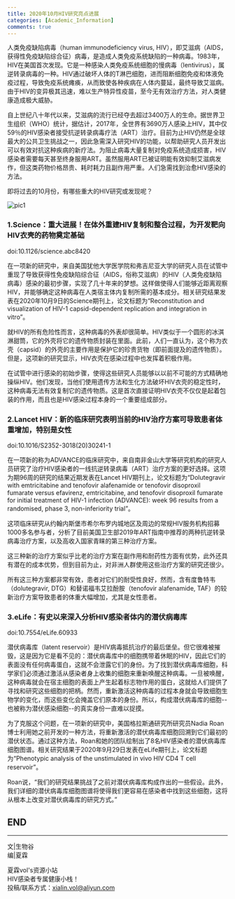 ```yaml
---
title: 2020年10月HIV研究亮点进展
categories: [Academic_Information]
comments: true
---
```


人类免疫缺陷病毒（human immunodeficiency virus, HIV），即艾滋病（AIDS，获得性免疫缺陷综合征）病毒，是造成人类免疫系统缺陷的一种病毒。1983年，HIV在美国首次发现。它是一种感染人类免疫系统细胞的慢病毒（lentivirus），属逆转录病毒的一种。HIV通过破坏人体的T淋巴细胞，进而阻断细胞免疫和体液免疫过程，导致免疫系统瘫痪，从而致使各种疾病在人体内蔓延，最终导致艾滋病。由于HIV的变异极其迅速，难以生产特异性疫苗，至今无有效治疗方法，对人类健康造成极大威胁。<br>

自上世纪八十年代以来，艾滋病的流行已经夺去超过3400万人的生命。据世界卫生组织（WHO）统计，据估计，2017年，全世界有3690万人感染上HIV，其中仅59％的HIV感染者接受抗逆转录病毒疗法（ART）治疗。目前为止HIV仍然是全球最大的公共卫生挑战之一，因此急需深入研究HIV的功能，以帮助研究人员开发出可以有效对抗这种疾病的新疗法。为阻止病毒大量复制对免疫系统造成损害，HIV感染者需要每天甚至终身服用ART。虽然服用ART已被证明能有效抑制艾滋病发作，但这类药物价格昂贵、耗时耗力且副作用严重。人们急需找到治愈HIV感染的方法。<br>

即将过去的10月份，有哪些重大的HIV研究或发现呢？<br>

![pic1](https://i.loli.net/2020/10/31/ESVUmYjoaRzAh2H.jpg)

### 1.Science：重大进展！在体外重建HIV复制和整合过程，为开发靶向HIV衣壳的药物奠定基础 <br>
doi:10.1126/science.abc8420 <br>

在一项新的研究中，来自美国犹他大学医学院和弗吉尼亚大学的研究人员在试管中重现了导致获得性免疫缺陷综合征（AIDS，俗称艾滋病）的HIV（人类免疫缺陷病毒）感染的最初步骤，实现了几十年来的梦想。这样做使得人们能够近距离观察HIV，并能够确定这种病毒在人类宿主体内复制所需的基本成分。相关研究结果发表在2020年10月9日的Science期刊上，论文标题为“Reconstitution and visualization of HIV-1 capsid-dependent replication and integration in vitro”。 <br>

就HIV的所有危险性而言，这种病毒的外表却很简单。HIV类似于一个圆形的冰淇淋甜筒，它的外壳将它的遗传物质封装在里面。此前，人们一直认为，这个称为衣壳（capsid）的外壳的主要作用是保护它的珍贵货物（即前面提及的遗传物质）。但是，这项新的研究显示，HIV衣壳在感染过程中也发挥着积极作用。<br>

在试管中进行感染的初始步骤，使得这些研究人员能够以以前不可能的方式精确地操纵HIV。他们发现，当他们使用遗传方法和生化方法破坏HIV衣壳的稳定性时，这种病毒无法有效复制它的遗传物质。这是首次直接证明HIV衣壳不仅仅是起着包装的作用，而且也是HIV感染过程本身的一个重要组成部分。<br>

### 2.Lancet HIV：新的临床研究表明当前的HIV治疗方案可导致患者体重增加，特别是女性 <br>
doi:10.1016/S2352-3018(20)30241-1 <br>

在一项新的称为ADVANCE的临床研究中，来自南非金山大学等研究机构的研究人员研究了治疗HIV感染者的一线抗逆转录病毒（ART）治疗方案的更好选择。这项为期96周的研究的结果近期发表在Lancet HIV期刊上，论文标题为“Dolutegravir with emtricitabine and tenofovir alafenamide or tenofovir disoproxil fumarate versus efavirenz, emtricitabine, and tenofovir disoproxil fumarate for initial treatment of HIV-1 infection (ADVANCE): week 96 results from a randomised, phase 3, non-inferiority trial”。 <br>

这项临床研究从约翰内斯堡市希尔布罗内城地区及周边的常规HIV服务机构招募1000多名参与者，分析了目前美国卫生部2019年ART指南中推荐的两种抗逆转录病毒治疗方案，以及高收入国家青睐的第三种治疗方案。 <br>

这三种新的治疗方案似乎比老的治疗方案在副作用和耐药性方面有优势，此外还具有潜在的成本优势，但到目前为止，对非洲人群使用这些治疗方案的研究还很少。 <br>

所有这三种方案都非常有效，患者对它们的耐受性良好，然而，含有度鲁特韦（dolutegravir, DTG）和替诺福韦艾拉酚胺（tenofovir alafenamide, TAF）的较新治疗方案导致患者的体重大幅增加，尤其是女性患者。 <br>

### 3.eLife：有史以来深入分析HIV感染者体内的潜伏病毒库 <br>
doi:10.7554/eLife.60933 <br>

潜伏病毒库（latent reservoir）是HIV病毒抵抗治疗的最后堡垒。但它很难被摧毁，这是因为它是看不见的：潜伏病毒库中的细胞携带着休眠的HIV，因此它们的表面没有任何病毒蛋白，这就不会泄露它们的身份。为了找到潜伏病毒库细胞，科学家们必须通过激活从感染者身上收集的细胞来重新唤醒这种病毒。一旦被唤醒，这种病毒就会在宿主细胞的表面上产生起着标志物作用的蛋白，这就给人们提供了寻找和研究这些细胞的把柄。然而，重新激活这种病毒的过程本身就会导致细胞生物学的变化，而这些变化会掩盖它们原本的身份。所以，构成潜伏病毒库的细胞--也被称为潜伏感染细胞--的真实身份一直难以捉摸。 <br>

为了克服这个问题，在一项新的研究中，美国格拉斯通研究所研究员Nadia Roan博士利用她之前开发的一种方法，将重新激活的潜伏病毒库细胞回溯到它们最初的潜伏状态。通过这种方法，Roan和她的团队绘制出了8名HIV感染者的潜伏病毒库细胞图谱。相关研究结果于2020年9月29日发表在eLife期刊上，论文标题为“Phenotypic analysis of the unstimulated in vivo HIV CD4 T cell reservoir”。 <br>

Roan说，“我们的研究结果挑战了之前对潜伏病毒库构成作出的一些假设。此外，我们详细的潜伏病毒库细胞图谱将使得我们更容易在感染者中找到这些细胞，这将从根本上改变对潜伏病毒库的研究方式。” <br>



END<br>
---

---
文|生物谷<br>
编|夏霖<br>

夏霖vol's资源小站<br>
HIV感染者专属健康小栈！<br>
投稿/联系方式：xialin.vol@aliyun.com
